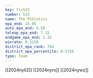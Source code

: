 ```yaml
---
key: frc533
number: 533
name: The PSIcotics
epa_end: 15.05
auto_epa_end: 6.58
teleop_epa_end: 7.15
endgame_epa_end: 1.32
winrate: 0.3158
district_epa_rank: 764
district_epa_percentile: 0.5758
type: Team
---
```

[[2024nyli2]]
[[2024nyro]]
[[2024nywz]]
